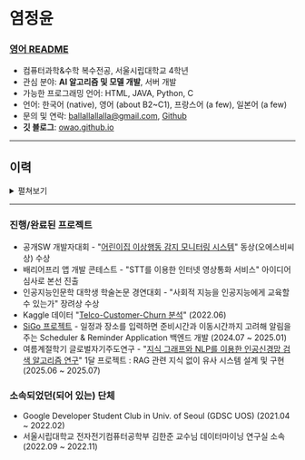 # 염정윤
### **[영어 README](https://github.com/owao/owao#readme)**
- 컴퓨터과학&수학 복수전공, 서울시립대학교 4학년
- 관심 분야: **AI 알고리즘 및 모델 개발**, 서버 개발
- 가능한 프로그래밍 언어: HTML, JAVA, Python, C
- 언어: 한국어 (native), 영어 (about B2~C1), 프랑스어 (a few), 일본어 (a few)
- 문의 및 연락: ballallallalla@gmail.com, [Github](https://github.com/owao)
- **깃 블로그**: [owao.github.io](https://owao.github.io)

---

## 이력

<details>
<summary>펼쳐보기</summary>

### 2018.03 ~ 2021.02
- 하나고 9기(전국단위 자율형 사립고등학교)

### 2021.03 ~ 2022.02
- **5월**
    - <Hackathon> JunctionXSeoul 해커톤 참가(국제 온라인 해커톤) - 프론트엔드 개발 및 디자인
- **4월 ~ 8월**
    - GDSC 프로젝트 팀 “어린이집 이상행동 감지 모니터링 시스템” 개발 - Hub 개발자 (백엔드와 협업)
- **4월 ~ 2월**
    - Google Developer Students Club 멤버(GDSC) - Web-Bigginer Team, 2021 Spring Project team, Mobile Team에 참여
- **5월 ~ 9월**
    - 배리어프리 앱 개발 콘테스트 - STT를 이용한 인터넷 영상통화 서비스(아이디어 제출)

### 2022.03 ~ 2023.02
- **3월**
    - 인공지능인문학 대학생 학술논문 경연대회 – “사회적 지능을 인공지능에게 교육할 수 있는가” 논문 작성
- **8월**
    - 시립대 캠퍼스타운 취업사관학교 인공지능 개발 중급 과정 학습
- **9월 ~ 11월**
    - 서울시립대학교 전자전기컴퓨터공학부 김한준 교수님 데이터마이닝 연구실 소속
 
### 2024.03 ~ 2025.02
- **7월 ~ 1월**
    - SiGo 프로젝트 - 백엔드 개발
 
### 2025.02 ~ 
- **6월 ~ 7월**
    - 서울시립대학교 여름계절학기 글로벌자기주도연구 - "지식 그래프와 NLP를 이용한 인공신경망 검색 알고리즘 연구" 프로젝트 수행(RAG 설계 및 응용 구현) 

</details>

---

### 진행/완료된 프로젝트
- 공개SW 개발자대회 - "[어린이집 이상행동 감지 모니터링 시스템](https://github.com/DSC-University-of-Seoul/2021-spring-project)" 동상(오에스비씨상) 수상
- 배리어프리 앱 개발 콘테스트 - "STT를 이용한 인터넷 영상통화 서비스" 아이디어 심사로 본선 진출
- 인공지능인문학 대학생 학술논문 경연대회 - "사회적 지능을 인공지능에게 교육할 수 있는가" 장려상 수상
- Kaggle 데이터 "[Telco-Customer-Churn 분석](https://colab.research.google.com/drive/1-yaSEywrlyxBFQP6wKASBk7_vNabwFpj?hl=ko)" (2022.06)
- [SiGo 프로젝트](https://github.com/SiGO-reminder) - 일정과 장소를 입력하면 준비시간과 이동시간까지 고려해 알림을 주는 Scheduler & Reminder Application 백엔드 개발 (2024.07 ~ 2025.01)
- 여름계절학기 글로벌자기주도연구 - "[지식 그래프와 NLP를 이용한 인공신경망 검색 알고리즘 연구](https://github.com/owao/RecommandationLibrarian)" 1달 프로젝트 : RAG 관련 지식 없이 유사 시스템 설계 및 구현 (2025.06 ~ 2025.07)

### 소속되었던(되어 있는) 단체
- Google Developer Student Club in Univ. of Seoul (GDSC UOS) (2021.04 ~ 2022.02)
- 서울시립대학교 전자전기컴퓨터공학부 김한준 교수님 데이터마이닝 연구실 소속 (2022.09 ~ 2022.11)
